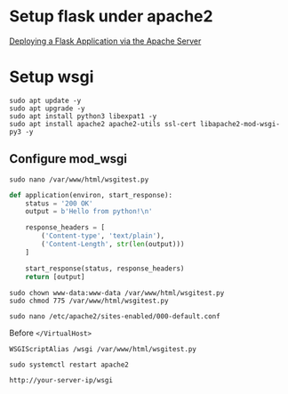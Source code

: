 # Setup flask under apache2

[Deploying a Flask Application via the Apache Server](https://www.opensourceforu.com/2023/03/deploying-a-flask-application-via-the-apache-server/)

# Setup wsgi

```shell
sudo apt update -y
sudo apt upgrade -y
sudo apt install python3 libexpat1 -y
sudo apt install apache2 apache2-utils ssl-cert libapache2-mod-wsgi-py3 -y

```

## Configure mod_wsgi
```shell
sudo nano /var/www/html/wsgitest.py

```
```python
def application(environ, start_response):
    status = '200 OK'
    output = b'Hello from python!\n'

    response_headers = [
        ('Content-type', 'text/plain'),
        ('Content-Length', str(len(output)))
    ]

    start_response(status, response_headers)
    return [output]
```
```shell
sudo chown www-data:www-data /var/www/html/wsgitest.py
sudo chmod 775 /var/www/html/wsgitest.py
```
```shell
sudo nano /etc/apache2/sites-enabled/000-default.conf
```

Before `</VirtualHost>`
```text
WSGIScriptAlias /wsgi /var/www/html/wsgitest.py
```

```shell
sudo systemctl restart apache2
```

```text
http://your-server-ip/wsgi
```
